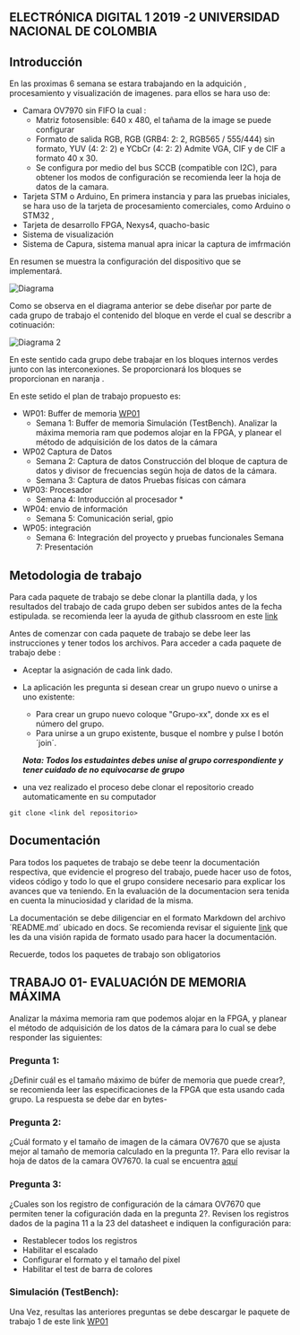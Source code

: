 ##  ELECTRÓNICA DIGITAL 1 2019 -2 UNIVERSIDAD NACIONAL DE COLOMBIA 


## Introducción 

En las proximas 6 semana se estara trabajando en la adquición , procesamiento y visualización de  imagenes. para ellos  se hara uso de:

* Camara OV7970 sin FIFO la cual :
	* Matriz fotosensible: 640 x 480, el tañama de la image   se puede configurar 
	* Formato de salida RGB, RGB (GRB4: 2: 2, RGB565 / 555/444) sin formato, YUV (4: 2: 2) e YCbCr (4: 2: 2) Admite VGA, CIF y de CIF a formato 40 x 30.
	* Se configura  por medio del  bus SCCB (compatible con I2C), para obtener los modos de  configuración se recomienda leer la hoja de datos de la camara.
* Tarjeta STM o Arduino, En primera instancia  y para las pruebas iniciales, se hara uso de la tarjeta de procesamiento comerciales, como Arduino o STM32 , 
* Tarjeta de desarrollo FPGA, Nexys4, quacho-basic 
* Sistema de visualización 
* Sistema de Capura,  sistema manual apra inicar la captura de imfrmación

En resumen se muestra la configuración del dispositivo que se implementará.

![Diagrama](https://github.com/unal-edigital1-2019-2/work1-ram/blob/master/docs/figs/diagramaGeneral.png)

Como se observa en el diagrama anterior se debe  diseñar por  parte de cada grupo  de trabajo el contenido del bloque en verde  el cual se describr a cotinuación:


![Diagrama 2](https://github.com/unal-edigital1-2019-2/work1-ram/blob/master/docs/figs/estructura_fpga.png)


En este sentido cada grupo debe trabajar en los bloques internos verdes junto con las interconexiones.  Se proporcionará los bloques se proporcionan  en naranja .

En este setido el plan de trabajo propuesto es:

* WP01: Buffer de memoria  [WP01](https://classroom.github.com/g/Ra4G34mi) 
	* Semana 1: Buffer de memoria  Simulación (TestBench).  Analizar la máxima memoria ram que podemos alojar en la FPGA,  y planear el método de adquisición de los datos de la cámara 
* WP02  Captura de Datos
	* Semana 2: Captura de datos Construcción del bloque de captura de datos y divisor de frecuencias según hoja de datos de la cámara.
	* Semana 3: Captura de datos Pruebas físicas con cámara 
* WP03: Procesador
	* Semana 4: Introducción al procesador *
* WP04: envio de información 
	* Semana 5: Comunicación serial, gpio 
* WP05: integración
	* Semana 6: Integración del proyecto y pruebas funcionales
Semana 7: Presentación  


## Metodologia de trabajo 

Para cada paquete de trabajo se debe clonar la plantilla dada, y los resultados del trabajo de cada grupo deben ser subidos antes de la fecha estipulada. se recomienda  leer la ayuda de github classroom en este [link](https://education.github.com/)

Antes de comenzar con cada paquete de trabajo se debe leer las instrucciones  y tener todos los archivos. Para acceder a cada paquete de trabajo debe :
* Aceptar la asignación de cada link dado. 
* La aplicación les pregunta si desean crear un grupo nuevo o unirse a uno existente:
	* Para crear un grupo nuevo coloque "Grupo-xx", donde xx es el número del grupo.
	* Para unirse a un grupo existente, busque el nombre  y pulse l botón ´join´.
	
	***Nota: Todos los estudaintes debes unise al grupo correspondiente  y tener cuidado de no equivocarse de grupo***
* una vez realizado el proceso debe clonar el repositorio creado automaticamente en su computador 

```
git clone <link del repositorio>
```
## Documentación
Para todos los paquetes de trabajo se debe  teenr la documentación respectiva, que evidencie el progreso del trabajo, puede hacer uso de fotos, videos código y todo lo que el grupo considere necesario  para explicar los avances que va teniendo. 
En la evaluación de la documentacion sera  tenida en cuenta la minuciosidad y claridad de la misma.

La documentación se debe  diligenciar en el formato Markdown del archivo ´README.md´ ubicado en docs. Se recomienda revisar el siguiente [link](https://guides.github.com/features/mastering-markdown/) que les da una visión rapida de formato usado para hacer la documentación. 

Recuerde, todos los paquetes de trabajo son obligatorios

## TRABAJO 01- EVALUACIÓN DE MEMORIA  MÁXIMA 

Analizar la máxima memoria ram que podemos alojar en la FPGA,  y planear el método de adquisición de los datos de la cámara  para lo cual se debe responder las siguientes:

### Pregunta 1:
¿Definir cuál es el tamaño máximo de búfer de memoria que puede crear?, se recomienda leer las especificaciones de la FPGA que esta usando cada grupo. La respuesta se debe dar en bytes-

### Pregunta 2:
¿Cuál formato  y el tamaño de imagen de la cámara OV7670  que se ajusta mejor al tamaño de memoria calculado en la pregunta 1?. Para ello revisar la hoja de datos de la camara OV7670. la cual se encuentra [aquí](https://github.com/unal-edigital1-2019-2/work1-ram/blob/master/docs/datasheet/OV7670_2006.pdf)

### Pregunta 3:
¿Cuales son los registro de configuración de la cámara OV7670 que permiten tener la cofiguración dada en la pregunta 2?. Revisen los registros dados de la pagina 11 a la 23 del datasheet e indiquen la configuración para:

* Restablecer todos los registros
* Habilitar el escalado
* Configurar el formato y el tamaño del pixel
* Habilitar el test de barra de colores

### Simulación (TestBench):

Una Vez, resultas las anteriores preguntas se  debe descargar le paquete de trabajo 1 de este link  [WP01](https://classroom.github.com/g/Ra4G34mi) 


